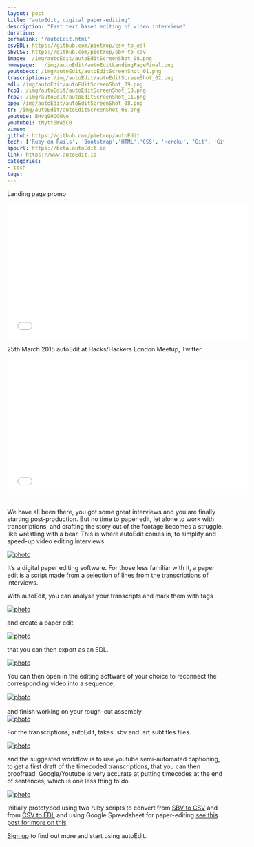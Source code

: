 ```yaml
---
layout: post
title: "autoEdit, digital paper-editing"
description: "Fast text based editing of video interviews"
duration:
permalink: "/autoEdit.html" 
csvEDL: https://github.com/pietrop/csv_to_edl
sbvCSV: https://github.com/pietrop/sbv-to-csv
image:  /img/autoEdit/autoEditScreenShot_08.png
homepage: 	/img/autoEdit/autoEditLandingPageFinal.png
youtubecc: /img/autoEdit/autoEditScreenShot_01.png
trascriptions: /img/autoEdit/autoEditScreenShot_02.png
edl: /img/autoEdit/autoEditScreenShot_09.png
fcp1: /img/autoEdit/autoEditScreenShot_10.png
fcp2: /img/autoEdit/autoEditScreenShot_11.png
ppe: /img/autoEdit/autoEditScreenShot_08.png
tr: /img/autoEdit/autoEditScreenShot_05.png
youtube: BHvq99OOUVo
youtube1: tNytt0WA5C0
vimeo: 
github: https://github.com/pietrop/autoEdit
tech: ['Ruby on Rails', 'Bootstrap','HTML','CSS', 'Heroku', 'Git', 'GitHub']
appurl: https://beta.autoEdit.io
link: https://www.autoEdit.io
categories: 
- tech
tags:
---
```



Landing page promo
<div class="videoWrapper">
<iframe width="560" height="315" src="//www.youtube.com/embed/{{page.youtube}}" frameborder="0" allowfullscreen></iframe>
</div>


25th March 2015 autoEdit at Hacks/Hackers London Meetup, Twitter.

<div class="videoWrapper">
<iframe width="560" height="315" src="//www.youtube.com/embed/{{page.youtube1}}" frameborder="0" allowfullscreen></iframe>
</div>

<br>

We have all been there, you got some great interviews and you are finally starting post-production. But no time to paper edit, let alone to work with transcriptions, and crafting the story out of the footage becomes a struggle, like wrestling with a bear.
This is where autoEdit comes in, to simplify and speed-up video editing interviews.


<div class="image-wrapper">
<a href="{{ page.homepage}}" data-lightbox="autoEdit" title="autoEdit">
<img class="thumb img-round img-responsive" src="{{ page.homepage}}" alt="photo" />
</a>
</div>

It’s a digital paper editing software. For those less familiar with it, a paper edit is a script made from a selection of lines from the transcriptions of interviews.

With autoEdit, you can analyse your transcripts and mark them with tags

<div class="image-wrapper">
<a href="{{ page.tr}}" data-lightbox="autoEdit" title="autoEdit">
<img class="thumb img-round img-responsive" src="{{ page.tr}}" alt="photo" />
</a>
</div>

and create a paper edit,  

<div class="image-wrapper">
<a href="{{ page.ppe}}" data-lightbox="autoEdit" title="autoEdit">
<img class="thumb img-round img-responsive" src="{{ page.ppe}}" alt="photo" />
</a>
</div>

that you can then export as an EDL.

<div class="image-wrapper">
<a href="{{ page.edl}}" data-lightbox="autoEdit" title="autoEdit">
<img class="thumb img-round img-responsive" src="{{ page.edl}}" alt="photo" />
</a>
</div>

You can then open in the editing software of your choice to reconnect the corresponding video into a sequence,

<div class="image-wrapper">
<a href="{{ page.fcp1}}" data-lightbox="autoEdit" title="autoEdit">
<img class="thumb img-round img-responsive" src="{{ page.fcp1}}" alt="photo" />
</a>
</div>

<br>
and finish working on your rough-cut assembly.

<div class="image-wrapper">
<a href="{{ page.fcp2}}" data-lightbox="autoEdit" title="autoEdit">
<img class="thumb img-round img-responsive" src="{{ page.fcp2}}" alt="photo" />
</a>
</div>

For the transcriptions, autoEdit, takes .sbv and .srt subtitles files.

<div class="image-wrapper">
<a href="{{ page.trascriptions}}" data-lightbox="autoEdit" title="autoEdit">
<img class="thumb img-round img-responsive" src="{{ page.trascriptions}}" alt="photo" />
</a>
</div>


and the suggested workflow is to use youtube semi-automated captioning, to get a first draft of the timecoded transcriptions, that you can then proofread. Google/Youtube is very accurate at putting timecodes at the end of sentences, which is one less thing to do.

<div class="image-wrapper">
<a href="{{ page.youtubecc}}" data-lightbox="autoEdit" title="autoEdit">
<img class="thumb img-round img-responsive" src="{{ page.youtubecc}}" alt="photo" />
</a>
</div>

Initially prototyped using two ruby scripts to convert from [SBV to CSV]({{page.sbvCSV}}) and from [CSV to EDL]({{page.csvEDL}}) and using Google Spreedsheet for paper-editing <a href="{{ site.url}}/tech/articles/2013/12/02/sbv-csv/" target="_blank">see this post for more on this</a>.

<a href="{{ page.link}}" target="_blank">
Sign up</a> to find out more and start using autoEdit.